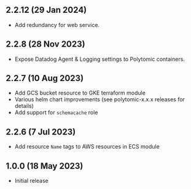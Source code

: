 ## 2.2.12 (29 Jan 2024)

- Add redundancy for web service.

## 2.2.8 (28 Nov 2023)

- Expose Datadog Agent & Logging settings to Polytomic containers.

## 2.2.7 (10 Aug 2023)

- Add GCS bucket resource to GKE terraform module
- Various helm chart improvements (see polytomic-x.x.x releases for details)
- Add support for `schemacache` role

## 2.2.6 (7 Jul 2023)

- Add resource `Name` tags to AWS resources in ECS module

## 1.0.0 (18 May 2023)

- Initial release
